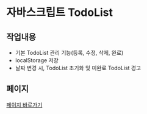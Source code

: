 # 자바스크립트 TodoList

## 작업내용

- 기본 TodoList 관리 기능(등록, 수정, 삭제, 완료)
- localStorage 저장
- 날짜 변경 시, TodoList 초기화 및 미완료 TodoList 경고

## 페이지

[페이지 바로가기](https://purymaster.github.io/js_todolist/)